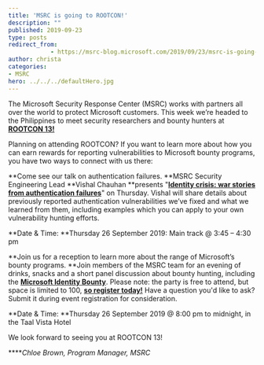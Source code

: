 ```yaml
---
title: 'MSRC is going to ROOTCON!'
description: ""
published: 2019-09-23
type: posts
redirect_from:
            - https://msrc-blog.microsoft.com/2019/09/23/msrc-is-going-to-rootcon/
author: christa
categories:
- MSRC
hero: ../../../defaultHero.jpg
---
```

The Microsoft Security Response Center (MSRC) works with partners all over the world to protect Microsoft customers. This week we’re headed to the Philippines to meet security researchers and bounty hunters at [**ROOTCON 13!**](https://www.rootcon.org/home)

Planning on attending ROOTCON? If you want to learn more about how you can earn rewards for reporting vulnerabilities to Microsoft bounty programs, you have two ways to connect with us there:

**Come see our talk on authentication failures. **MSRC Security Engineering Lead **Vishal Chauhan **presents "[**Identity crisis: war stories from authentication failures**](https://www.rootcon.org/html/rc13/talks#identity_crisis_auth_failure)" on Thursday. Vishal will share details about previously reported authentication vulnerabilities we’ve fixed and what we learned from them, including examples which you can apply to your own vulnerability hunting efforts.

**Date & Time: **Thursday 26 September 2019: Main track @ 3:45 – 4:30 pm

**Join us for a reception to learn more about the range of Microsoft’s bounty programs. **Join members of the MSRC team for an evening of drinks, snacks and a short panel discussion about bounty hunting, including the [**Microsoft Identity Bounty**](https://www.microsoft.com/en-us/msrc/bounty-microsoft-identity). Please note: the party is free to attend, but space is limited to 100, [**so register today!**](https://forms.office.com/Pages/ResponsePage.aspx?id=v4j5cvGGr0GRqy180BHbR8-HsvI7yoBKlBWYsQ84uNJUMDRGNFFKQ1lRWVE1WkhCRkU0SzRPWU1SVS4u) Have a question you'd like to ask? Submit it during event registration for consideration.

**Date & Time: **Thursday 26 September 2019 @ 8:00 pm to midnight, in the Taal Vista Hotel

We look forward to seeing you at ROOTCON 13!

\*\*\*\*_Chloe Brown, Program Manager, MSRC_
